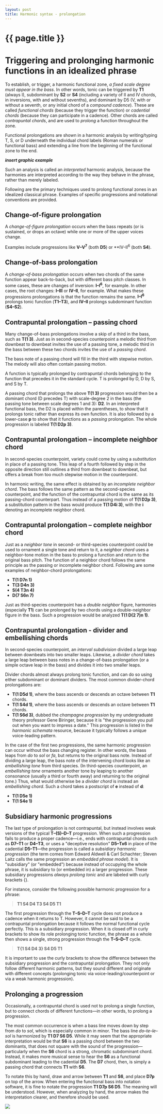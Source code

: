 ```yaml
---
layout: post
title: Harmonic syntax - prolongation
---
```


{{ page.title }}
================

# Triggering and prolonging harmonic functions in an idealized phrase #

To establish, or trigger, a harmonic functional zone, *a fixed scale degree must appear in the bass*. In other words, tonic can be triggered by **T1** (always I), subdominant by **S2** or **S4** (including a variety of II and IV chords, in inversions, with and without sevenths), and dominant by D5 (V, with or without a seventh, or any initial chord of a *compound cadence*). These are called *functional chords* (because they trigger the function) or *cadential chords* (because they can participate in a cadence). Other chords are called *contrapuntal chords*, and are used to *prolong* a function throughout the zone.

Functional prolongations are shown in a harmonic analysis by writing/typing T, S, or D underneath the individual chord labels (Roman numerals or functional bass) and extending a line from the beginning of the functional zone to the end.

***insert graphic example***

Such an analysis is called an *interpreted* harmonic analysis, because the harmonies are interpreted according to the way they behave in the phrase, rather than merely labeled. 

Following are the primary techniques used to prolong functional zones in an idealized classical phrase. Examples of specific progressions and notational conventions are provided.

## Change-of-figure prolongation ##

A *change-of-figure prolongation* occurs when the bass repeats (or is sustained, or drops an octave) while one or more of the upper voices change. 

Examples include progressions like **V–V<sup>7</sup>** (both **D5**) or **IV–II<sup>6</sup> (both **S4**). 

## Change-of-bass prolongation ##

A *change-of-bass prolongation* occurs when two chords of the same function appear back-to-back, but with different bass pitch classes. In some cases, these are changes of inversion: **I–I<sup>6</sup>**, for example. In other cases, the root changes: **I–III** or **IV–II**, for example. What makes these progressions prolongations is that the function remains the same. **I–I<sup>6</sup>** prolongs tonic function (**T1–T3**), and **IV–II** prolongs subdominant function (**S4–S2**).

## Contrapuntal prolongation – passing chord ##

Many change-of-bass prolongations involve a skip of a third in the bass, such as **T(1 3)**. Just as in second-species counterpoint a melodic third from downbeat to downbeat invites the use of a passing tone, a melodic third in the bass between these two chords invites the use of a *passing chord*.

The bass note of a passing chord will fill in the third with stepwise motion. The melody will also often contain passing motion.

A function is typically prolonged by contrapuntal chords belonging to the function that precedes it in the standard cycle. T is prolonged by D, D by S, and S by T.

A passing chord that prolongs the above **T(1 3)** progression would then be a dominant chord (D precedes T) with scale-degree 2 in the bass (the passing tone between scale degrees 1 and 3): **D2**. In an interpreted functional bass, the D2 is placed within the parentheses, to show that it prolongs tonic rather than express its own function. It is also followed by a lower-case **p** to show that it functions as a *passing* prolongation. The whole progression is labeled **T(1 D2p 3)**.

## Contrapuntal prolongation – incomplete neighbor chord ##

In second-species counterpoint, variety could come by using a *substitution* in place of a passing tone. This leap of a fourth followed by step in the opposite direction still outlines a third from downbeat to downbeat, but offers a break from too much stepwise motion in the counterpoint.

In harmonic writing, the same effect is obtained by an *incomplete neighbor chord*. The bass follows the same pattern as the second-species counterpoint, and the function of the contrapuntal chord is the same as its passing-chord counterpart. Thus instead of a passing motion of **T(1 D2p 3)**, a substitution pattern in the bass would produce **T(1 D4i 3)**, with the **i** denoting an incomplete neighbor chord.

## Contrapuntal prolongation – complete neighbor chord ##

Just as a *neighbor tone* in second- or third-species counterpoint could be used to ornament a single tone and return to it, a *neighbor chord* uses a neighbor-tone motion in the bass to prolong a function and return to the original bass pitch. The function of a neighbor chord follows the same principle as the passing or incomplete neighbor chord. Following are some examples of neighbor-chord prolongations:

- **T(1 D7n 1)**  
- **T(3 D4n 3)**  
- **S(4 T3n 4)**  
- **D(7 S6n 7)**

Just as third-species counterpoint has a *double neighbor* figure, harmonies (especially **T1**) can be prolonged by two chords using a double-neighbor figure in the bass. Such a progression would be analyzed **T(1 D(2 7)n 1)**.

## Contrapuntal prolongation - divider and embellishing chords ##

In second-species counterpoint, an *interval subdivision* divided a large leap between downbeats into two smaller leaps. Likewise, a *divider chord* takes a large leap between bass notes in a change-of-bass prolongation (or a simple octave leap in the bass) and divides it into two smaller leaps.

Divider chords almost always prolong tonic function, and can do so using either subdominant or dominant dividers. The most common divider-chord prolongations are:

- **T(1 D5d 1)**, where the bass ascends or descends an octave between **T1** chords.  
- **T(1 S4d 1)**, where the bass ascends or descends an octave between **T1** chords.  
- **T(1 S6d 3)**, dubbed the *champagne progression* by my undergraduate theory professor Gene Biringer, because it is "the progression you pull out when you want to impress a date." This progression is listed in the *harmonic schemata* resource, because it typically follows a unique voice-leading pattern.  

In the case of the first two progressions, the same harmonic progression can occur without the bass changing register. In other words, the bass leaps from *do* to *sol* or *fa*, but returns to the original bass note. Instead of dividing a large leap, the bass note of the intervening chord looks like an *embellishing tone* from third species. (In third-species counterpoint, an *embellishing tone* ornaments another tone by leaping to another consonance (usually a third or fourth away) and returning to the original tone.) Thus, what would otherwise be a *divider chord* is instead an *embellishing chord*. Such a chord takes a postscript of **e** instead of **d**:

- **T(1 D5e 1)**  
- **T(1 S4e 1)**

## Subsidiary harmonic progressions ##

The last type of prolongation is not contrapuntal, but instead involves weak versions of the typical **T–(S)–D–T** progression. When such a progression fails to produce a proper cadence—i.e., ends with contrapuntal chords such as **D7–T1** or **D4–T3**, or uses a "deceptive resolution" **D5–Tx6** in place of the cadential **D5–T1**—the progression is called a *subsidiary harmonic progression* (the term comes from Edward Aldwell & Carl Schachter; Steven Laitz calls the same progression an *embedded phrase model*). It is "subsidiary" (or "embedded") because instead of occupying the whole phrase, it is subsidiary to (or embedded in) a larger progression. These subsidiary progressions *always prolong tonic* and are labeled with curly brackets {}.

For instance, consider the following possible harmonic progression for a phrase:

> **T1 S4 D4 T3 S4 D5 T1**

The first progression through the **T–S–D–T** cycle does not produce a cadence when it returns to T. However, it cannot be said to be a contrapuntal prolongation because it follows the normal functional cycle perfectly. This is a subsidiary progression. When it is closed off in curly brackets to show its role prolonging tonic function, the phrase as a whole then shows a single, strong progression through the **T–S–D–T** cycle.

> **T{1 S4 D4 3} S4 D5 T1**

It is important to use the curly brackets to show the difference between the subsidiary progression and the contrapuntal prolongation. They not only follow different harmonic patterns, but they sound different and originate with different concepts (prolonging tonic via voice-leading/counterpoint or via a weak harmonic progression).

## Prolonging a progression ##

Occasionally, a contrapuntal chord is used not to prolong a single function, but to connect chords of different functions—in other words, to prolong a progression.

The most common occurrence is when a bass line moves down by step from *do* to *sol*, which is especially common in minor. The bass line *do*–*te*–*le*–*sol* is harmonized by **T1 D7 S6 D5**. While it may seem that the appropriate interpretation would be that **S6** is a passing chord between the two dominants, that does not square with the sound of the progression—particularly when the **S6** chord is a strong, chromatic subdominant chord. Instead, it makes more musical sense to hear the **S6** as a functional subdominant leading to the cadential **D5**. The **D7** chord, then, is simply a passing chord that connects **T1** with **S6**.

To notate this by hand, draw and arrow between **T1** and **S6**, and place **D7p** on top of the arrow. When entering the functional bass into notation software, it is fine to notate the progression **T1 D7p S6 D5**. The meaning will be understood. However, when analyzing by hand, the arrow makes the interpretation clearer, and therefore should be used.

![][passing]

[passing]: Graphics/D7p.png